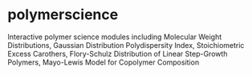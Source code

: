 # polymerscience
Interactive polymer science modules including Molecular Weight Distributions, Gaussian Distribution Polydispersity Index, Stoichiometric Excess Carothers, Flory-Schulz Distribution of Linear Step-Growth Polymers, Mayo-Lewis Model for Copolymer Composition
